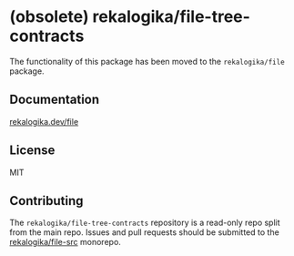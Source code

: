 # (obsolete) rekalogika/file-tree-contracts

The functionality of this package has been moved to the `rekalogika/file`
package.
## Documentation

[rekalogika.dev/file](https://rekalogika.dev/file)

## License

MIT

## Contributing

The `rekalogika/file-tree-contracts` repository is a read-only repo split from
the main repo. Issues and pull requests should be submitted to the
[rekalogika/file-src](https://github.com/rekalogika/file-src) monorepo.
